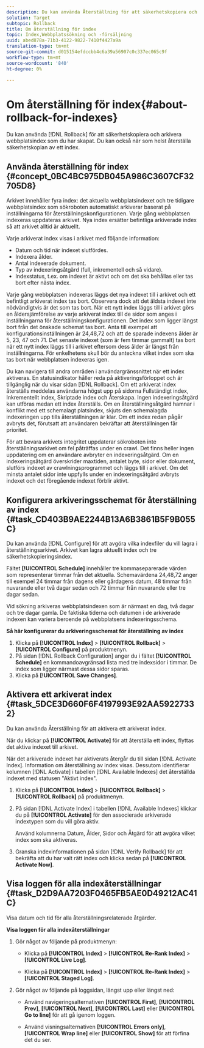 ```yaml
---
description: Du kan använda Återställning för att säkerhetskopiera och arkivera webbplatsindex som du har skapat. Du kan också när som helst återställa säkerhetskopian av ett index.
solution: Target
subtopic: Rollback
title: Om återställning för index
topic: Index,Webbplatssökning och -försäljning
uuid: abed878a-71b3-4122-9822-7410f4427a9a
translation-type: tm+mt
source-git-commit: d015154efdccbb4c6a39a56907c0c337ec065c9f
workflow-type: tm+mt
source-wordcount: '840'
ht-degree: 0%

---
```



# Om återställning för index{#about-rollback-for-indexes}

Du kan använda [!DNL Rollback] för att säkerhetskopiera och arkivera webbplatsindex som du har skapat. Du kan också när som helst återställa säkerhetskopian av ett index.

## Använda återställning för index {#concept_0BC4BC975DB045A986C3607CF32705D8}

Arkivet innehåller fyra index: det aktuella webbplatsindexet och tre tidigare webbplatsindex som sökroboten automatiskt arkiverar baserat på inställningarna för återställningskonfigurationen. Varje gång webbplatsen indexeras uppdateras arkivet. Nya index ersätter befintliga arkiverade index så att arkivet alltid är aktuellt.

Varje arkiverat index visas i arkivet med följande information:

* Datum och tid när indexet slutfördes.
* Indexera ålder.
* Antal indexerade dokument.
* Typ av indexeringsåtgärd (full, inkrementell och så vidare).
* Indexstatus, t.ex. om indexet är aktivt och om det ska behållas eller tas bort efter nästa index.

Varje gång webbplatsen indexeras läggs det nya indexet till i arkivet och ett befintligt arkiverat index tas bort. Observera dock att det äldsta indexet inte nödvändigtvis är det som tas bort. När ett nytt index läggs till i arkivet görs en åldersjämförelse av varje arkiverat index till de sidor som anges i inställningarna för återställningskonfigurationen. Det index som ligger längst bort från det önskade schemat tas bort. Anta till exempel att konfigurationsinställningen är 24,48,72 och att de sparade indexens ålder är 5, 23, 47 och 71. Det senaste indexet (som är fem timmar gammalt) tas bort när ett nytt index läggs till i arkivet eftersom dess ålder är längst från inställningarna. För enkelhetens skull bör du anteckna vilket index som ska tas bort när webbplatsen indexeras igen.

Du kan navigera till andra områden i användargränssnittet när ett index aktiveras. En statusindikator håller reda på aktiveringsförloppet och är tillgänglig när du visar sidan [!DNL Rollback]. Om ett arkiverat index återställs meddelas användarna högst upp på sidorna Fullständigt index, Inkrementellt index, Skriptade index och Återskapa. Ingen indexeringsåtgärd kan utföras medan ett index återställs. Om en återställningsåtgärd hamnar i konflikt med ett schemalagt platsindex, skjuts den schemalagda indexeringen upp tills återställningen är klar. Om ett index redan pågår avbryts det, förutsatt att användaren bekräftar att återställningen får prioritet.

För att bevara arkivets integritet uppdaterar sökroboten inte återställningsarkivet om fel påträffas under en crawl. Det finns heller ingen uppdatering om en användare avbryter en indexeringsåtgärd. Om en indexeringsåtgärd överskrider maxtiden, antalet byte, sidor eller dokument, slutförs indexet av crawlningsprogrammet och läggs till i arkivet. Om det minsta antalet sidor inte uppfylls under en indexeringsåtgärd avbryts indexet och det föregående indexet förblir aktivt.

## Konfigurera arkiveringsschemat för återställning av index {#task_CD403B9AE2244B13A6B3861B5F9B055C}

Du kan använda [!DNL Configure] för att avgöra vilka indexfiler du vill lagra i återställningsarkivet. Arkivet kan lagra aktuellt index och tre säkerhetskopieringsindex.

Fältet **[!UICONTROL Schedule]** innehåller tre kommaseparerade värden som representerar timmar från det aktuella. Schemavärdena 24,48,72 anger till exempel 24 timmar från dagens eller gårdagens datum, 48 timmar från nuvarande eller två dagar sedan och 72 timmar från nuvarande eller tre dagar sedan.

Vid sökning arkiveras webbplatsindexen som är närmast en dag, två dagar och tre dagar gamla. De faktiska tiderna och datumen i de arkiverade indexen kan variera beroende på webbplatsens indexeringsschema.

**Så här konfigurerar du arkiveringsschemat för återställning av index**

1. Klicka på **[!UICONTROL Index]** > **[!UICONTROL Rollback]** > **[!UICONTROL Configure]** på produktmenyn.
1. På sidan [!DNL Rollback Configuration] anger du i fältet **[!UICONTROL Schedule]** en kommandoavgränsad lista med tre indexsidor i timmar. De index som ligger närmast dessa sidor sparas.
1. Klicka på **[!UICONTROL Save Changes]**.

## Aktivera ett arkiverat index {#task_5DCE3D660F6F4197993E92AA59227332}

Du kan använda Återställning för att aktivera ett arkiverat index.

När du klickar på **[!UICONTROL Activate]** för att återställa ett index, flyttas det aktiva indexet till arkivet.

När det arkiverade indexet har aktiverats återgår du till sidan [!DNL Activate Index]. Information om återställning av index visas. Dessutom identifierar kolumnen [!DNL Activate] i tabellen [!DNL Available Indexes] det återställda indexet med statusen &quot;Aktivt index&quot;.

1. Klicka på **[!UICONTROL Index]** > **[!UICONTROL Rollback]** > **[!UICONTROL Rollback]** på produktmenyn.
1. På sidan [!DNL Activate Index] i tabellen [!DNL Available Indexes] klickar du på **[!UICONTROL Activate]** för den associerade arkiverade indextypen som du vill göra aktiv.

   Använd kolumnerna Datum, Ålder, Sidor och Åtgärd för att avgöra vilket index som ska aktiveras.
1. Granska indexinformationen på sidan [!DNL Verify Rollback] för att bekräfta att du har valt rätt index och klicka sedan på **[!UICONTROL Activate Now]**.

## Visa loggen för alla indexåterställningar {#task_D2D9AA7203F0465FB5AE0D49212AC41C}

Visa datum och tid för alla återställningsrelaterade åtgärder.

**Visa loggen för alla indexåterställningar**

1. Gör något av följande på produktmenyn:

   * Klicka på **[!UICONTROL Index]** > **[!UICONTROL Re-Rank Index]** > **[!UICONTROL Live Log]**.

   * Klicka på **[!UICONTROL Index]** > **[!UICONTROL Re-Rank Index]** > **[!UICONTROL Staged Log]**.

1. Gör något av följande på loggsidan, längst upp eller längst ned:

   * Använd navigeringsalternativen **[!UICONTROL First]**, **[!UICONTROL Prev]**, **[!UICONTROL Next]**, **[!UICONTROL Last]** eller **[!UICONTROL Go to line]** för att gå igenom loggen.

   * Använd visningsalternativen **[!UICONTROL Errors only]**, **[!UICONTROL Wrap line]** eller **[!UICONTROL Show]** för att förfina det du ser.

